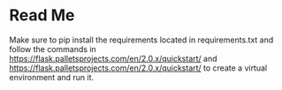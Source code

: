 # Read Me
Make sure to pip install the requirements located in requirements.txt and follow the commands in https://flask.palletsprojects.com/en/2.0.x/quickstart/ and https://flask.palletsprojects.com/en/2.0.x/quickstart/ to create a virtual environment and run it. 
